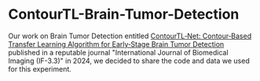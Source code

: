 # ContourTL-Brain-Tumor-Detection
Our work on Brain Tumor Detection entitled [ContourTL‐Net: Contour‐Based Transfer Learning Algorithm for Early‐Stage Brain Tumor Detection](https://onlinelibrary.wiley.com/doi/full/10.1155/2024/6347920) published in a reputable journal "International Journal of Biomedical Imaging (IF-3.3)" in 2024, we decided to share the code and data we used for this experiment.


